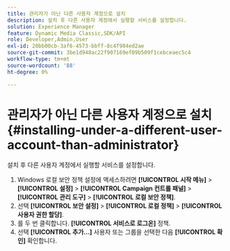 ```yaml
---
title: 관리자가 아닌 다른 사용자 계정으로 설치
description: 설치 후 다른 사용자 계정에서 실행할 서비스를 설정합니다.
solution: Experience Manager
feature: Dynamic Media Classic,SDK/API
role: Developer,Admin,User
exl-id: 20bb00cb-3af6-4573-bbff-8c4f984ed2ae
source-git-commit: 3be1d948ac22f907169ef09b509f1cebceaec5c4
workflow-type: tm+mt
source-wordcount: '88'
ht-degree: 0%

---
```


# 관리자가 아닌 다른 사용자 계정으로 설치{#installing-under-a-different-user-account-than-administrator}

설치 후 다른 사용자 계정에서 실행할 서비스를 설정합니다.

1. Windows 로컬 보안 정책 설정에 액세스하려면 **[!UICONTROL 시작 메뉴]** > **[!UICONTROL 설정]** > **[!UICONTROL Campaign 컨트롤 패널]** > **[!UICONTROL 관리 도구]** > **[!UICONTROL 로컬 보안 정책]**.
1. 선택 **[!UICONTROL 보안 설정]** > **[!UICONTROL 로컬 정책]** > **[!UICONTROL 사용자 권한 할당]**.
1. 를 두 번 클릭합니다. **[!UICONTROL 서비스로 로그온]** 정책.
1. 선택 **[!UICONTROL 추가...]** 사용자 또는 그룹을 선택한 다음 **[!UICONTROL 확인]** 확인합니다.
